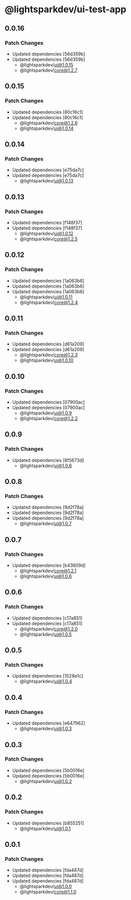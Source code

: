 # @lightsparkdev/ui-test-app

## 0.0.16

### Patch Changes

- Updated dependencies [56d359b]
- Updated dependencies [56d359b]
  - @lightsparkdev/ui@1.0.15
  - @lightsparkdev/core@1.2.7

## 0.0.15

### Patch Changes

- Updated dependencies [80c16c1]
- Updated dependencies [80c16c1]
  - @lightsparkdev/core@1.2.6
  - @lightsparkdev/ui@1.0.14

## 0.0.14

### Patch Changes

- Updated dependencies [e75da7c]
- Updated dependencies [e75da7c]
  - @lightsparkdev/ui@1.0.13

## 0.0.13

### Patch Changes

- Updated dependencies [f148f37]
- Updated dependencies [f148f37]
  - @lightsparkdev/ui@1.0.12
  - @lightsparkdev/core@1.2.5

## 0.0.12

### Patch Changes

- Updated dependencies [1a063b6]
- Updated dependencies [1a063b6]
- Updated dependencies [1a063b6]
  - @lightsparkdev/ui@1.0.11
  - @lightsparkdev/core@1.2.4

## 0.0.11

### Patch Changes

- Updated dependencies [d61a209]
- Updated dependencies [d61a209]
  - @lightsparkdev/core@1.2.3
  - @lightsparkdev/ui@1.0.10

## 0.0.10

### Patch Changes

- Updated dependencies [07900ac]
- Updated dependencies [07900ac]
  - @lightsparkdev/ui@1.0.9
  - @lightsparkdev/core@1.2.2

## 0.0.9

### Patch Changes

- Updated dependencies [8f5673d]
  - @lightsparkdev/ui@1.0.8

## 0.0.8

### Patch Changes

- Updated dependencies [9d2f78a]
- Updated dependencies [9d2f78a]
- Updated dependencies [9d2f78a]
  - @lightsparkdev/ui@1.0.7

## 0.0.7

### Patch Changes

- Updated dependencies [b43609d]
  - @lightsparkdev/core@1.2.1
  - @lightsparkdev/ui@1.0.6

## 0.0.6

### Patch Changes

- Updated dependencies [c17a851]
- Updated dependencies [c17a851]
  - @lightsparkdev/core@1.2.0
  - @lightsparkdev/ui@1.0.5

## 0.0.5

### Patch Changes

- Updated dependencies [1028e1c]
  - @lightsparkdev/ui@1.0.4

## 0.0.4

### Patch Changes

- Updated dependencies [e647962]
  - @lightsparkdev/ui@1.0.3

## 0.0.3

### Patch Changes

- Updated dependencies [5b0016e]
- Updated dependencies [5b0016e]
  - @lightsparkdev/ui@1.0.2

## 0.0.2

### Patch Changes

- Updated dependencies [b855251]
  - @lightsparkdev/ui@1.0.1

## 0.0.1

### Patch Changes

- Updated dependencies [fda487d]
- Updated dependencies [fda487d]
- Updated dependencies [fda487d]
  - @lightsparkdev/ui@1.0.0
  - @lightsparkdev/core@1.1.0
